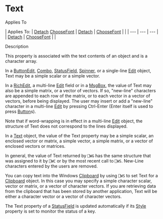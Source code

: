 




<h1 class="heading"><span class="name">Text</span></h1>

Applies To

| Applies To: | [Detach](../a-z/detach.md) [ChooseFont](../a-z/choosefont.md) | [Detach](../a-z/detach.md) | [ChooseFont](../a-z/choosefont.md) |  |
| --- | --- | ---  |
| [Detach](../a-z/detach.md) | [ChooseFont](../a-z/choosefont.md) |  |


Description


This property is associated with the text contents of an object and is a character array.



In a [ButtonEdit](../a-z/buttonedit.md), [Combo](../a-z/combo.md), [StatusField](../a-z/statusfield.md), [Spinner](../a-z/spinner.md), or a single-line [Edit](../a-z/edit.md) object, Text may be a simple scalar or a simple vector.


In a [RichEdit](../a-z/richedit.md), a multi-line [Edit](../a-z/edit.md) field or in a [MsgBox](../a-z/msgbox.md), the value of Text may also be a simple matrix, or a vector of vectors. If so, "new-line" characters are appended to each row of the matrix, or to each vector in a vector of vectors, before being displayed. The user may insert or add a "new-line" character in a multi-line [Edit](../a-z/edit.md) by pressing Ctrl-Enter (Enter itself is used to press [Button](../a-z/button.md)s).


Note that if word-wrapping is in effect in a multi-line [Edit](../a-z/edit.md) object, the structure of Text does not correspond to the lines displayed.


In a [Text](../a-z/text.md) object, the value of the Text property may be a simple scalar, an enclosed vector or matrix, a simple vector, a simple matrix, or a vector of enclosed vectors or matrices.


In general, the value of Text returned by `⎕WG` has the same structure that was assigned to it by `⎕WC` or by the most recent call to `⎕WS`. New-Line characters entered by the users are removed.


You can copy text into the Windows [Clipboard](../a-z/clipboard.md) by using `⎕WS` to set Text for a [Clipboard](../a-z/clipboard.md) object. In this case you may specify a simple character scalar, vector or matrix, or a vector of character vectors. If you are retrieving data from the clipboard that has been stored by another application, Text will be either a character vector or a vector of character vectors.


The Text property of a [StatusField](../a-z/statusfield.md) is updated automatically if its [Style](../a-z/style.md) property is set to monitor the status of a key.


